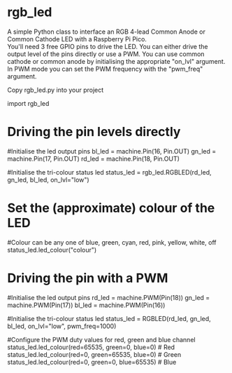 # rgb_led
A simple Python class to interface an RGB 4-lead Common Anode or Common Cathode LED with a Raspberry Pi Pico.  
You'll need 3 free GPIO pins to drive the LED.
You can either drive the output level of the pins directly or use a PWM.
You can use common cathode or common anode by initialising the appropriate "on_lvl" argument.
In PWM mode you can set the PWM frequency with the "pwm_freq" argument.

Copy rgb_led.py into your project

import rgb_led

# Driving the pin levels directly
#Initialise the led output pins
bl_led = machine.Pin(16, Pin.OUT)
gn_led = machine.Pin(17, Pin.OUT)
rd_led = machine.Pin(18, Pin.OUT)

#Initialise the tri-colour status led
status_led = rgb_led.RGBLED(rd_led, gn_led, bl_led, on_lvl="low")

# Set the (approximate) colour of the LED
#Colour can be any one of blue, green, cyan, red, pink, yellow, white, off
status_led.led_colour("colour")

# Driving the pin with a PWM
#Initialise the led output pins
rd_led = machine.PWM(Pin(18))
gn_led = machine.PWM(Pin(17))
bl_led = machine.PWM(Pin(16))

#Initialise the tri-colour status led
status_led = RGBLED(rd_led, gn_led, bl_led, on_lvl="low", pwm_freq=1000)

#Configure the PWM duty values for red, green and blue channel
status_led.led_colour(red=65535, green=0, blue=0) # Red
status_led.led_colour(red=0, green=65535, blue=0) # Green
status_led.led_colour(red=0, green=0, blue=65535) # Blue
